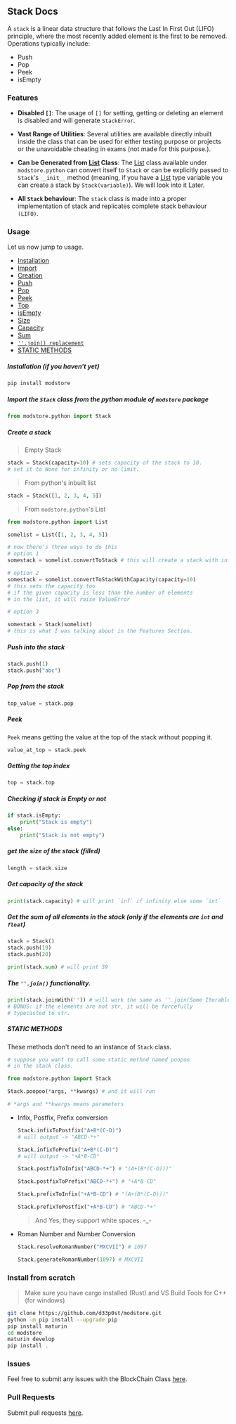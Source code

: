 ## Stack Docs

A `stack` is a linear data structure that follows the Last In First Out (LIFO) principle, where the most recently added element is the first to be removed. Operations typically include:

- Push
- Pop
- Peek
- isEmpty

### Features

- **Disabled `[]`**: The usage of `[]` for setting, getting or deleting an element is disabled and will generate `StackError`.

- **Vast Range of Utilities**: Several utilities are available directly inbuilt inside the class that can be used for either testing purpose or projects or the unavoidable cheating in exams (not made for this purpose.).

- **Can be Generated from [List](/docs/List/list.md) Class**: The [List](/docs/List/list.md) class available under `modstore.python` can convert itself to `Stack` or can be explicitly passed to `Stack`'s `__init__` method (meaning, if you have a [List](/docs/List/list.md) type variable you can create a stack by `Stack(variable)`). We will look into it Later.

- **All `Stack` behaviour**: The `stack` class is made into a proper implementation of stack and replicates complete stack behaviour `(LIFO)`.

### Usage

Let us now jump to usage.

- [Installation](#installation-if-you-havent-yet)
- [Import](#import-the-stack-class-from-the-python-module-of-modstore-package)
- [Creation](#create-a-stack)
- [Push](#push-into-the-stack)
- [Pop](#pop-from-the-stack)
- [Peek](#peek)
- [Top](#getting-the-top-index)
- [isEmpty](#checking-if-stack-is-empty-or-not)
- [Size](#get-the-size-of-the-stack-filled)
- [Capacity](#get-capacity-of-the-stack)
- [Sum](#get-the-sum-of-all-elements-in-the-stack-only-if-the-elements-are-int-and-float)
- [`''.join() replacement`](#the-join-functionality)
- [STATIC METHODS](#static-methods)

##### Installation (if you haven't yet)

```bash
pip install modstore
```

##### Import the `Stack` class from the python module of `modstore` package

```python
from modstore.python import Stack
```

##### Create a stack

> Empty Stack

```python
stack = Stack(capacity=10) # sets capacity of the stack to 10.
# set it to None for infinity or no limit.
```

> From python's inbuilt list

```python
stack = Stack([1, 2, 3, 4, 5])
```

> From `modstore.python`'s List

```python
from modstore.python import List

somelist = List([1, 2, 3, 4, 5])

# now there's three ways to do this
# option 1
somestack = somelist.convertToStack # this will create a stack with infinite capacity

# option 2
somestack = somelist.convertToStackWithCapacity(capacity=10)
# this sets the capacity too
# if the given capacity is less than the number of elements
# in the list, it will raise ValueError

# option 3

somestack = Stack(somelist) 
# this is what I was talking about in the Features Section.
```

##### Push into the stack

```python
stack.push(1)
stack.push("abc")
```

##### Pop from the stack

```python
top_value = stack.pop
```

##### Peek

`Peek` means getting the value at the top of the stack without popping it.

```python
value_at_top = stack.peek
```

##### Getting the top index

```python
top = stack.top
```

##### Checking if stack is Empty or not

```python
if stack.isEmpty:
    print("Stack is empty")
else:
    print("Stack is not empty")
```

##### get the size of the stack (filled)

```python
length = stack.size
```

##### Get capacity of the stack

```python
print(stack.capacity) # will print `inf` if infinity else some `int`
```

##### Get the sum of all elements in the stack (only if the elements are `int` and `float`)

```python
stack = Stack()
stack.push(19)
stack.push(20)

print(stack.sum) # will print 39
```

##### The `''.join()` functionality.

```python
print(stack.joinWith('')) # will work the same as ''.join(Some Iterable)
# BONUS: if the elements are not str, it will be forcefully
# typecasted to str.
```

##### STATIC METHODS

These methods don't need to an instance of `Stack` class.

```python
# suppose you want to call some static method named poopoo
# in the stack class.

from modstore.python import Stack

Stack.poopoo(*args, **kwargs) # and it will run

# *args and **kwargs means parameters
```

- Infix, Postfix, Prefix conversion

  ```python
  Stack.infixToPostfix("A+B*(C-D)")
  # will output -> "ABCD-*+"

  Stack.infixToPrefix("A+B*(C-D)")
  # will output -> "+A*B-CD"

  Stack.postfixToInfix("ABCD-*+") # "(A+(B*(C-D)))"

  Stack.postfixToPrefix("ABCD-*+") # "+A*B-CD"

  Stack.prefixToInfix("+A*B-CD") # "(A+(B*(C-D)))"

  Stack.prefixToPostfix("+A*B-CD") # "ABCD-*+"
  ```

  > And Yes, they support white spaces. -_-

- Roman Number and Number Conversion

  ```python
  Stack.resolveRomanNumber("MXCVII") # 1097

  Stack.generateRomanNumber(1097) # MXCVII
  ```

### Install from scratch

> Make sure you have cargo installed (Rust) and VS Build Tools for C++ (for windows)

```bash
git clone https://github.com/d33p0st/modstore.git
python -m pip install --upgrade pip
pip install maturin
cd modstore
maturin develop
pip install .
```

### Issues

Feel free to submit any issues with the BlockChain Class [here](https://github.com/d33p0st/modstore/issues).

### Pull Requests

Submit pull requests [here](https://github.com/d33p0st/modstore/pulls).